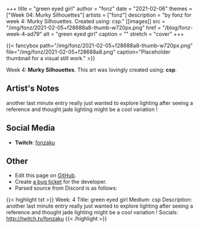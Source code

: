 +++
title =       "green eyed girl"
author =      "fonz"
date =        "2021-02-06"
themes =      ["Week 04: Murky Silhouettes"]
artists =     ["fonz"]
description = "by fonz for week 4: Murky Silhouettes. Created using: csp."
[[images]]
      src = "/img/fonz/2021-02-05+f28688a8-thumb-w720px.png"
      href = "/blog/fonz-week-4-ad79"
      alt = "green eyed girl"
      caption = ""
      stretch = "cover"
+++

{{< fancybox path="/img/fonz/2021-02-05+f28688a8-thumb-w720px.png" file="/img/fonz/2021-02-05+f28688a8.png" caption="Placeholder thumbnail for a visual still work." >}}


Week 4: **Murky Silhouettes**. This art was lovingly created using: **csp**.

## Artist's Notes

another last minute entry    really just wanted to explore lighting after seeing a reference and thought jade lighting might be a cool variation !

## Social Media

- **Twitch**: <a href='https://twitch.tv/fonzaku' target='_blank'>fonzaku</a>

## Other

- Edit this page on [GitHub](https://github.com/teaminkling/web-refresh/edit/main/content/blog/fonz-week-4-ad79.md).
- Create [a bug ticket](https://github.com/teaminkling/web-refresh/issues/new?assignees=&labels=bug&template=problem-report.md&title=) for the developer.
- Parsed source from Discord is as follows:

{{< highlight txt >}}
Week: 4
Title: green eyed girl
Medium: csp
Description: another last minute entry    really just wanted to explore lighting after seeing a reference and thought jade lighting might be a cool variation !
Socials: http://twitch.tv/fonzaku
{{< /highlight >}}